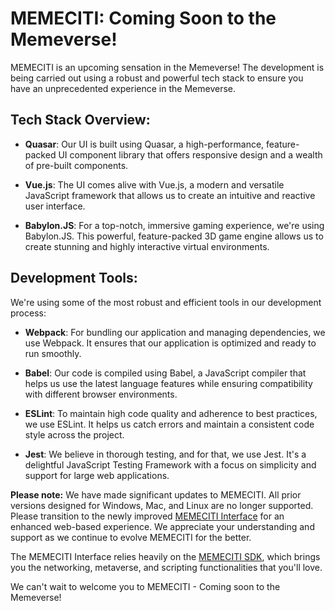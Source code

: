 # MEMECITI: Coming Soon to the Memeverse!

MEMECITI is an upcoming sensation in the Memeverse! The development is being carried out using a robust and powerful tech stack to ensure you have an unprecedented experience in the Memeverse.

## Tech Stack Overview:

- **Quasar**: Our UI is built using Quasar, a high-performance, feature-packed UI component library that offers responsive design and a wealth of pre-built components.
  
- **Vue.js**: The UI comes alive with Vue.js, a modern and versatile JavaScript framework that allows us to create an intuitive and reactive user interface.
  
- **Babylon.JS**: For a top-notch, immersive gaming experience, we're using Babylon.JS. This powerful, feature-packed 3D game engine allows us to create stunning and highly interactive virtual environments.

## Development Tools:

We're using some of the most robust and efficient tools in our development process:

- **Webpack**: For bundling our application and managing dependencies, we use Webpack. It ensures that our application is optimized and ready to run smoothly.
  
- **Babel**: Our code is compiled using Babel, a JavaScript compiler that helps us use the latest language features while ensuring compatibility with different browser environments.
  
- **ESLint**: To maintain high code quality and adherence to best practices, we use ESLint. It helps us catch errors and maintain a consistent code style across the project.
  
- **Jest**: We believe in thorough testing, and for that, we use Jest. It's a delightful JavaScript Testing Framework with a focus on simplicity and support for large web applications.

**Please note:** We have made significant updates to MEMECITI. All prior versions designed for Windows, Mac, and Linux are no longer supported. Please transition to the newly improved [MEMECITI Interface](https://github.com/awkwardmonkey/memeciti-interface) for an enhanced web-based experience. We appreciate your understanding and support as we continue to evolve MEMECITI for the better.

The MEMECITI Interface relies heavily on the [MEMECITI SDK](https://github.com/awkwardmonkey/memeciti-sdk), which brings you the networking, metaverse, and scripting functionalities that you'll love.

We can't wait to welcome you to MEMECITI - Coming soon to the Memeverse!
